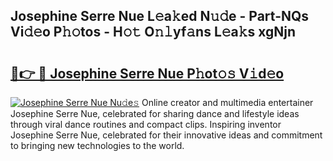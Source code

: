 ## Josephine Serre Nue L𝚎a𝚔ed N𝚞𝚍e - Part-NQs Vi𝚍𝚎o P𝚑𝚘tos - H𝚘𝚝 O𝚗𝚕yf𝚊ns L𝚎a𝚔s xgNjn

# <h2><a href="http://kfbg4h0.oniu.top/?m=Josephine+Serre+Nue">🔗👉 🔴 Josephine Serre Nue P𝚑ot𝚘𝚜 V𝚒d𝚎o</a></h2>

[![Josephine Serre Nue Nu𝚍e𝚜](https://i.imgur.com/0qMVB7G.gif)](http://kfbg4h0.oniu.top/?m=Josephine+Serre+Nue)
Online creator and multimedia entertainer Josephine Serre Nue, celebrated for sharing dance and lifestyle ideas through viral dance routines and compact clips. Inspiring inventor Josephine Serre Nue, celebrated for their innovative ideas and commitment to bringing new technologies to the world.  
